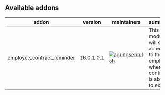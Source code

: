 [//]: # (addons)

Available addons
----------------
addon | version | maintainers | summary
--- | --- | --- | ---
[employee_contract_reminder](employee_contract_reminder/) | 16.0.1.0.1 | [![agungsepruloh](https://github.com/agungsepruloh.png?size=30px)](https://github.com/agungsepruloh) | This module will send an email to the employee when the contract is about to expire.

[//]: # (end addons)